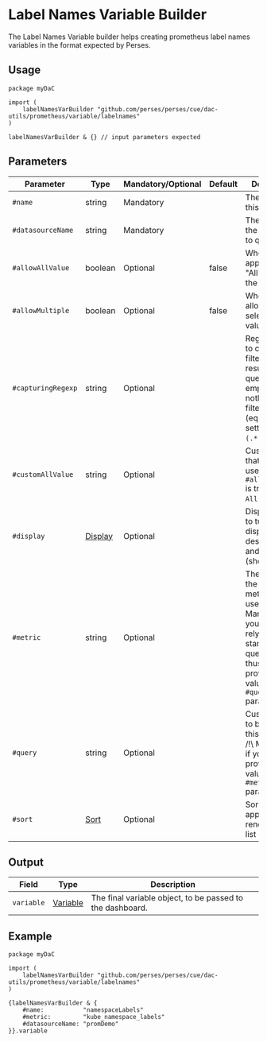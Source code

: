 # Label Names Variable Builder

The Label Names Variable builder helps creating prometheus label names variables in the format expected by Perses.

## Usage

```cue
package myDaC

import (
	labelNamesVarBuilder "github.com/perses/perses/cue/dac-utils/prometheus/variable/labelnames"
)

labelNamesVarBuilder & {} // input parameters expected
```

## Parameters

| Parameter          | Type                                                            | Mandatory/Optional | Default | Description                                                                                                                                                       |
|--------------------|-----------------------------------------------------------------|--------------------|---------|-------------------------------------------------------------------------------------------------------------------------------------------------------------------|
| `#name`            | string                                                          | Mandatory          |         | The name of this variable.                                                                                                                                        |
| `#datasourceName`  | string                                                          | Mandatory          |         | The name of the datasource to query.                                                                                                                              |
| `#allowAllValue`   | boolean                                                         | Optional           | false   | Whether to append the "All" value to the list.                                                                                                                    |
| `#allowMultiple`   | boolean                                                         | Optional           | false   | Whether to allow multi-selection of values.                                                                                                                       |
| `#capturingRegexp` | string                                                          | Optional           |         | Regexp used to catch and filter the results of the query. If empty, then nothing is filtered (equivalent of setting it to `(.*)`).                                |
| `#customAllValue`  | string                                                          | Optional           |         | Custom value that will be used if `#allowAllValue` is true and if `All` is selected.                                                                              |
| `#display`         | [Display](../../../../api/variable.md#display-specification)    | Optional           |         | Display object to tune the display name, description and visibility (show/hide).                                                                                  |
| `#metric`          | string                                                          | Optional           |         | The name of the source metric to be used. /!\ Mandatory if you want to rely on the standard query pattern, thus didn't provide a value to the `#query` parameter. |
| `#query`           | string                                                          | Optional           |         | Custom query to be used for this variable. /!\ Mandatory if you didn't provide a value to the `#metric` parameter.                                                |
| `#sort`            | [Sort](../../../../api/variable.md#list-variable-specification) | Optional           |         | Sort method to apply when rendering the list of values.                                                                                                           |

## Output

| Field      | Type                                                           | Description                                               |
|------------|----------------------------------------------------------------|-----------------------------------------------------------|
| `variable` | [Variable](../../../../api/variable.md#variable-specification) | The final variable object, to be passed to the dashboard. |

## Example

```cue
package myDaC

import (
	labelNamesVarBuilder "github.com/perses/perses/cue/dac-utils/prometheus/variable/labelnames"
)

{labelNamesVarBuilder & {
	#name:           "namespaceLabels"
	#metric:         "kube_namespace_labels"
	#datasourceName: "promDemo"
}}.variable
```
